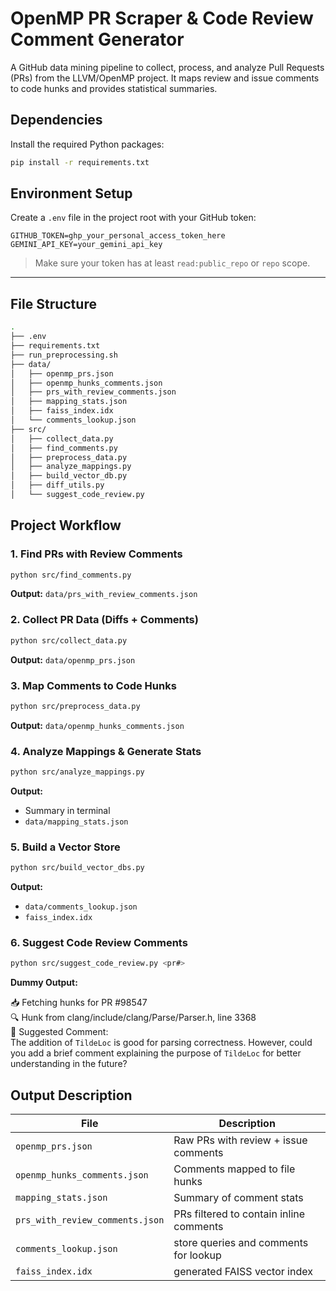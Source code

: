 # OpenMP PR Scraper & Code Review Comment Generator

A GitHub data mining pipeline to collect, process, and analyze Pull Requests (PRs) from the LLVM/OpenMP project. It maps review and issue comments to code hunks and provides statistical summaries.


## Dependencies

Install the required Python packages:

```bash
pip install -r requirements.txt
```

## Environment Setup

Create a `.env` file in the project root with your GitHub token:

```env
GITHUB_TOKEN=ghp_your_personal_access_token_here
GEMINI_API_KEY=your_gemini_api_key
```

> Make sure your token has at least `read:public_repo` or `repo` scope.

---

## File Structure

```bash
.
├── .env
├── requirements.txt
├── run_preprocessing.sh
├── data/
│   ├── openmp_prs.json
│   ├── openmp_hunks_comments.json
│   ├── prs_with_review_comments.json
│   ├── mapping_stats.json
│   ├── faiss_index.idx
│   └── comments_lookup.json
├── src/
│   ├── collect_data.py
│   ├── find_comments.py
│   ├── preprocess_data.py
│   ├── analyze_mappings.py
│   ├── build_vector_db.py
│   ├── diff_utils.py
│   └── suggest_code_review.py

```

## Project Workflow

### 1. Find PRs with Review Comments

```bash
python src/find_comments.py
```

**Output:** `data/prs_with_review_comments.json`


### 2. Collect PR Data (Diffs + Comments)

```bash
python src/collect_data.py
```

**Output:** `data/openmp_prs.json`


### 3. Map Comments to Code Hunks

```bash
python src/preprocess_data.py
```

**Output:** `data/openmp_hunks_comments.json`


### 4. Analyze Mappings & Generate Stats

```bash
python src/analyze_mappings.py
```

**Output:**

* Summary in terminal
* `data/mapping_stats.json`


### 5. Build a Vector Store

```bash
python src/build_vector_dbs.py
```

**Output:**

* `data/comments_lookup.json`
* `faiss_index.idx`


### 6. Suggest Code Review Comments

```bash
python src/suggest_code_review.py <pr#>
```

**Dummy Output:**
 
📥 Fetching hunks for PR #98547 \
🔍 Hunk from clang/include/clang/Parse/Parser.h, line 3368 \
💬 Suggested Comment: \
The addition of `TildeLoc` is good for parsing correctness. However, could you add a brief comment explaining the purpose of `TildeLoc` for better understanding in the future?


## Output Description

| File                            | Description                             |
| ------------------------------- | --------------------------------------- |
| `openmp_prs.json`               | Raw PRs with review + issue comments    |
| `openmp_hunks_comments.json`    | Comments mapped to file hunks           |
| `mapping_stats.json`            | Summary of comment stats                |
| `prs_with_review_comments.json` | PRs filtered to contain inline comments |
| `comments_lookup.json`          | store queries and comments for lookup   |
| `faiss_index.idx`               | generated FAISS vector index            |
